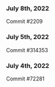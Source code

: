### July 8th, 2022

Commit #2209

### July 5th, 2022

Commit #314353


### July 4th, 2022

Commit #72281
